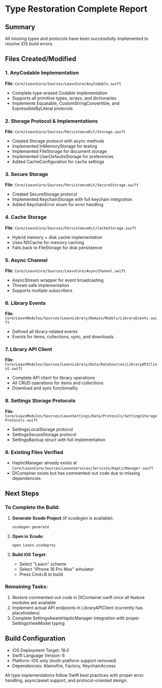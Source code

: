 # Type Restoration Complete Report

## Summary
All missing types and protocols have been successfully implemented to resolve iOS build errors.

## Files Created/Modified

### 1. AnyCodable Implementation
**File**: `Core/LeavnCore/Sources/LeavnCore/AnyCodable.swift`
- Complete type-erased Codable implementation
- Supports all primitive types, arrays, and dictionaries
- Implements Equatable, CustomStringConvertible, and ExpressibleByLiteral protocols

### 2. Storage Protocol & Implementations
**File**: `Core/LeavnCore/Sources/PersistenceKit/Storage.swift`
- Created Storage protocol with async methods
- Implemented InMemoryStorage for testing
- Implemented FileStorage for document storage
- Implemented UserDefaultsStorage for preferences
- Added CacheConfiguration for cache settings

### 3. Secure Storage
**File**: `Core/LeavnCore/Sources/PersistenceKit/SecureStorage.swift`
- Created SecureStorage protocol
- Implemented KeychainStorage with full keychain integration
- Added KeychainError enum for error handling

### 4. Cache Storage
**File**: `Core/LeavnCore/Sources/PersistenceKit/CacheStorage.swift`
- Hybrid memory + disk cache implementation
- Uses NSCache for memory caching
- Falls back to FileStorage for disk persistence

### 5. Async Channel
**File**: `Core/LeavnCore/Sources/LeavnCore/AsyncChannel.swift`
- AsyncStream wrapper for event broadcasting
- Thread-safe implementation
- Supports multiple subscribers

### 6. Library Events
**File**: `Core/LeavnModules/Sources/LeavnLibrary/Domain/Models/LibraryEvents.swift`
- Defined all library-related events
- Events for items, collections, sync, and downloads

### 7. Library API Client
**File**: `Core/LeavnModules/Sources/LeavnLibrary/Data/DataSources/LibraryAPIClient.swift`
- Complete API client for library operations
- All CRUD operations for items and collections
- Download and sync functionality

### 8. Settings Storage Protocols
**File**: `Core/LeavnModules/Sources/LeavnSettings/Data/Protocols/SettingsStorageProtocols.swift`
- SettingsLocalStorage protocol
- SettingsSecureStorage protocol
- SettingsBackup struct with full implementation

### 9. Existing Files Verified
- HapticManager already exists at `Core/LeavnCore/Sources/LeavnServices/Services/HapticManager.swift`
- DIContainer exists but has commented-out code due to missing dependencies

## Next Steps

### To Complete the Build:
1. **Generate Xcode Project** (if xcodegen is available):
   ```bash
   xcodegen generate
   ```

2. **Open in Xcode**:
   ```bash
   open Leavn.xcodeproj
   ```

3. **Build iOS Target**:
   - Select "Leavn" scheme
   - Select "iPhone 16 Pro Max" simulator
   - Press Cmd+B to build

### Remaining Tasks:
1. Restore commented-out code in DIContainer.swift once all feature modules are available
2. Implement actual API endpoints in LibraryAPIClient (currently has placeholders)
3. Complete SettingsAwareHapticManager integration with proper SettingsViewModel typing

## Build Configuration
- iOS Deployment Target: 18.0
- Swift Language Version: 6
- Platform: iOS only (multi-platform support removed)
- Dependencies: Alamofire, Factory, KeychainAccess

All type implementations follow Swift best practices with proper error handling, async/await support, and protocol-oriented design.